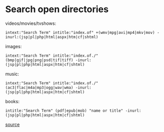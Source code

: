 # Search open directories

videos/movies/tvshows:

	intext:"Search Term" intitle:"index.of" +(wmv|mpg|avi|mp4|mkv|mov) -inurl:(jsp|pl|php|html|aspx|htm|cf|shtml)

images:

	intext:"Search Term" intitle:"index.of./" (bmp|gif|jpg|png|psd|tif|tiff) -inurl:(jsp|pl|php|html|aspx|htm|cf|shtml)

music:

	intext:"Search Term" intitle:"index.of./" (ac3|flac|m4a|mp3|ogg|wav|wma) -inurl:(jsp|pl|php|html|aspx|htm|cf|shtml)

books:

	intitle:"Search Term" (pdf|epub|mob) "name or title" -inurl:(jsp|pl|php|html|aspx|htm|cf|shtml)

[source](https://www.reddit.com/r/opendirectories/comments/933pzm/all_resources_i_know_related_to_open_directories/)
